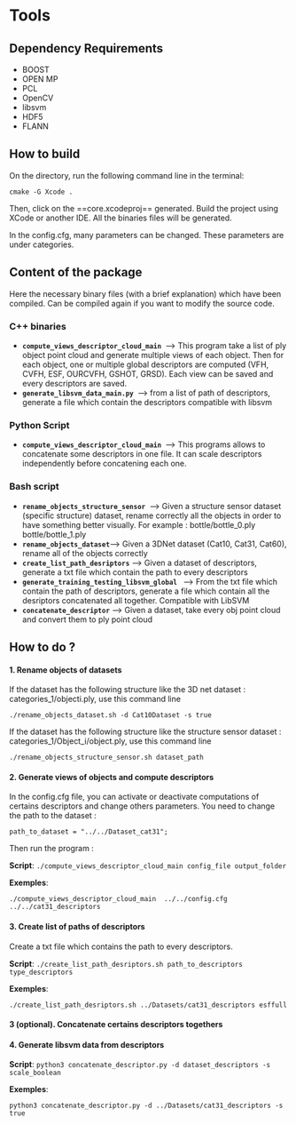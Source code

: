 # Tools


## Dependency Requirements

* BOOST
* OPEN MP
* PCL
* OpenCV
* libsvm
* HDF5
* FLANN

## How to build

On the directory, run the following command line in the terminal:`cmake -G Xcode .`

Then, click on the ==core.xcodeproj== generated. Build the project using XCode or another IDE.
All the binaries files will be generated.

In the config.cfg, many parameters can be changed. These parameters are under categories.


## Content of the package

Here the necessary binary files (with a brief explanation) which have been compiled. Can be compiled again if you want to modify the source code.

### C++ binaries 
* **`compute_views_descriptor_cloud_main `**—> This program take a list of ply object point cloud and generate multiple views of each object. Then for each object, one or multiple global descriptors are computed (VFH, CVFH, ESF, OURCVFH, GSHOT, GRSD). Each view can be saved and every descriptors are saved.
* **`generate_libsvm_data_main.py `**—> from a list of path of descriptors, generate a file which contain the descriptors compatible with libsvm

### Python Script
* **`compute_views_descriptor_cloud_main `**—> This programs allows to concatenate some descriptors in one file. It can scale descriptors independently before concatening each one. 

### Bash script

* **`rename_objects_structure_sensor `**—> Given a structure sensor dataset (specific structure) dataset, rename correctly all the objects in order to have something better visually. For example : bottle/bottle_0.ply bottle/bottle_1.ply
* **`rename_objects_dataset`**—> Given a 3DNet dataset (Cat10, Cat31, Cat60), rename all of the objects correctly
* **`create_list_path_desriptors`** --> Given a dataset of descriptors, generate a txt file which contain the path to every descriptors
* **`generate_training_testing_libsvm_global `** --> From the txt file which contain the path of descriptors, generate a file which contain all the desriptors concatenated all together. Compatible with LibSVM
* **`concatenate_descriptor`** --> Given a dataset, take every obj point cloud and convert them to ply point cloud## How to do ?

#### 1. Rename objects of datasets

If the dataset has the following structure like the 3D net dataset : categories_1/objecti.ply, use this command line

	./rename_objects_dataset.sh -d Cat10Dataset -s true 
	
If the dataset has the following structure like the structure sensor dataset : categories_1/Object_i/object.ply, use this command line

	./rename_objects_structure_sensor.sh dataset_path 
	
#### 2. Generate views of objects and compute descriptors

In the config.cfg file, you can activate or deactivate computations of certains descriptors and change others parameters.
You need to change the path to the dataset :  
	
	path_to_dataset = "../../Dataset_cat31";
	
Then run the program : 

**Script**: `./compute_views_descriptor_cloud_main config_file output_folder`

**Exemples**:

	./compute_views_descriptor_cloud_main  ../../config.cfg ../../cat31_descriptors

#### 3. Create list of paths of descriptors

Create a txt file which contains the path to every descriptors.

**Script**: `./create_list_path_desriptors.sh path_to_descriptors type_descriptors `

**Exemples**:

	./create_list_path_desriptors.sh ../Datasets/cat31_descriptors esffull 
	

#### 3 (optional). Concatenate certains descriptors togethers
	
#### 4. Generate libsvm data from descriptors

**Script**: `python3 concatenate_descriptor.py -d dataset_descriptors -s scale_boolean`

**Exemples**:

	python3 concatenate_descriptor.py -d ../Datasets/cat31_descriptors -s true


